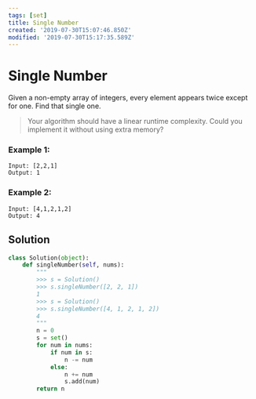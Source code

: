```yaml
---
tags: [set]
title: Single Number
created: '2019-07-30T15:07:46.850Z'
modified: '2019-07-30T15:17:35.589Z'
---
```


# Single Number

Given a non-empty array of integers, every element appears twice except for one. Find that single one.


> Your algorithm should have a linear runtime complexity. Could you implement it without using extra memory?

### Example 1:

```
Input: [2,2,1]
Output: 1
```

### Example 2:

```
Input: [4,1,2,1,2]
Output: 4
```

## Solution

```py
class Solution(object):
    def singleNumber(self, nums):
        """
        >>> s = Solution()
        >>> s.singleNumber([2, 2, 1])
        1
        >>> s = Solution()
        >>> s.singleNumber([4, 1, 2, 1, 2])
        4
        """
        n = 0
        s = set()
        for num in nums:
            if num in s:
                n -= num
            else:
                n += num
                s.add(num)
        return n
```
